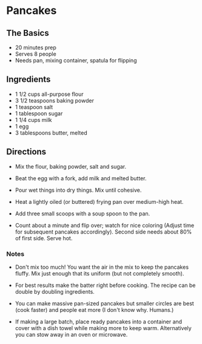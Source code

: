 # Pancakes

## The Basics
* 20 minutes prep
* Serves 8 people
* Needs pan, mixing container, spatula for flipping

## Ingredients

* 1 1/2 cups all-purpose flour
* 3 1/2 teaspoons baking powder
* 1 teaspoon salt
* 1 tablespoon sugar
* 1 1/4 cups milk
* 1 egg
* 3 tablespoons butter, melted


## Directions

* Mix the flour, baking powder, salt and sugar. 

* Beat the egg with a fork, add milk and melted butter.

* Pour wet things into dry things. Mix until cohesive.

* Heat a lightly oiled (or buttered) frying pan over medium-high heat.

* Add three small scoops with a soup spoon to the pan.

* Count about a minute and flip over; watch for nice coloring (Adjust time for subsequent pancakes accordingly). Second side needs about 80% of first side. Serve hot.

### Notes

* Don't mix too much! You want the air in the mix to keep the pancakes fluffy. Mix just enough that its uniform (but not completely smooth).

* For best results make the batter right before cooking. The recipe can be double by doubling ingredients.

* You can make massive pan-sized pancakes but smaller circles are best (cook faster) and people eat more (I don't know why. Humans.)

* If making a large batch, place ready pancakes into a container and cover with a dish towel while making more to keep warm. Alternatively you can stow away in an oven or microwave.